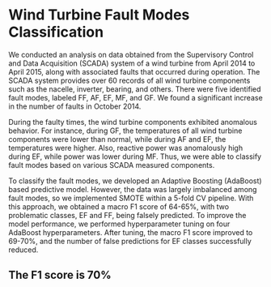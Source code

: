# Wind Turbine Fault Modes Classification 

We conducted an analysis on data obtained from the Supervisory Control and Data Acquisition (SCADA) system of a wind turbine from April 2014 to April 2015, along with associated faults that occurred during operation. The SCADA system provides over 60 records of all wind turbine components such as the nacelle, inverter, bearing, and others. There were five identified fault modes, labeled FF, AF, EF, MF, and GF. We found a significant increase in the number of faults in October 2014.

During the faulty times, the wind turbine components exhibited anomalous behavior. For instance, during GF, the temperatures of all wind turbine components were lower than normal, while during AF and EF, the temperatures were higher. Also, reactive power was anomalously high during EF, while power was lower during MF. Thus, we were able to classify fault modes based on various SCADA measured components.

To classify the fault modes, we developed an Adaptive Boosting (AdaBoost) based predictive model. However, the data was largely imbalanced among fault modes, so we implemented SMOTE within a 5-fold CV pipeline. With this approach, we obtained a macro F1 score of 64-65%, with two problematic classes, EF and FF, being falsely predicted. To improve the model performance, we performed hyperparameter tuning on four AdaBoost hyperparameters. After tuning, the macro F1 score improved to 69-70%, and the number of false predictions for EF classes successfully reduced.


## The F1 score is 70% 
